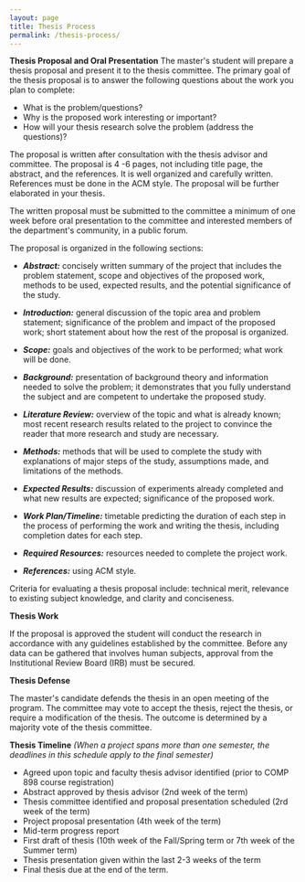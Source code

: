 ```yaml
---
layout: page
title: Thesis Process
permalink: /thesis-process/
---
```


**Thesis Proposal and Oral Presentation**
The master's student will prepare a thesis proposal and present it to the thesis committee. The primary goal of the thesis proposal is to answer the following questions about the work you plan to complete:

- What is the problem/questions?
- Why is the proposed work interesting or important?
- How will your thesis research solve the problem (address the questions)?

The proposal is written after consultation with the thesis advisor and committee. The proposal is 4 -6 pages, not including title page, the abstract, and the references. It is well organized and carefully written. References must be done in the ACM style. The proposal will be further elaborated in your thesis.

The written proposal must be submitted to the committee a minimum of one week before oral presentation to the committee and interested members of the department&#39;s community, in a public forum.

The proposal is organized in the following sections:

* _**Abstract:**_ concisely written summary of the project that includes the problem statement, scope and objectives of the proposed work, methods to be used, expected results, and the potential significance of the study.

* _**Introduction:**_ general discussion of the topic area and problem statement; significance of the problem and impact of the proposed work; short statement about how the rest of the proposal is organized.

* _**Scope:**_ goals and objectives of the work to be performed; what work will be done.

* _**Background:**_ presentation of background theory and information needed to solve the problem; it demonstrates that you fully understand the subject and are competent to undertake the proposed study.

* _**Literature Review:**_ overview of the topic and what is already known; most recent research results related to the project to convince the reader that more research and study are necessary.

* _**Methods:**_ methods that will be used to complete the study with explanations of major steps of the study, assumptions made, and limitations of the methods.

* _**Expected Results:**_ discussion of experiments already completed and what new results are expected; significance of the proposed work.

* _**Work Plan/Timeline:**_ timetable predicting the duration of each step in the process of performing the work and writing the thesis, including completion dates for each step.

* _**Required Resources:**_ resources needed to complete the project work.

* _**References:**_ using ACM style.

Criteria for evaluating a thesis proposal include: technical merit, relevance to existing subject knowledge, and clarity and conciseness.

**Thesis Work**

If the proposal is approved the student will conduct the research in accordance with any guidelines established by the committee. Before any data can be gathered that involves human subjects, approval from the Institutional Review Board (IRB) must be secured.

**Thesis Defense**

The master&#39;s candidate defends the thesis in an open meeting of the program. The committee may vote to accept the thesis, reject the thesis, or require a modification of the thesis. The outcome is determined by a majority vote of the thesis committee.

**Thesis Timeline** _(When a project spans more than one semester, the deadlines in this schedule apply to the final semester)_

- Agreed upon topic and faculty thesis advisor identified (prior to COMP 898 course registration)
- Abstract approved by thesis advisor (2nd week of the term)
- Thesis committee identified and proposal presentation scheduled (2rd week of the term)
- Project proposal presentation (4th week of the term)
- Mid-term progress report
- First draft of thesis (10th week of the Fall/Spring term or 7th week of the Summer term)
- Thesis presentation given within the last 2-3 weeks of the term
- Final thesis due at the end of the term.